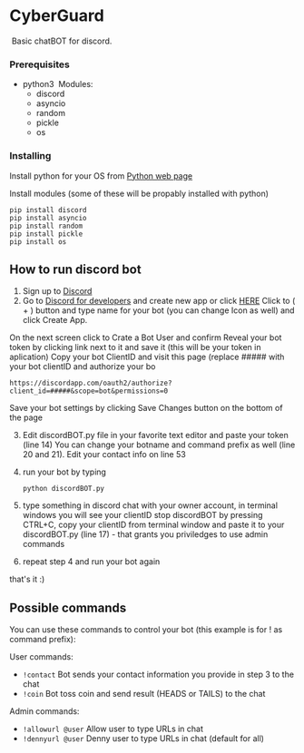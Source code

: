 
# CyberGuard
​
Basic chatBOT for discord.
### Prerequisites
* python3
​
  Modules:
  * discord
  * asyncio
  * random
  * pickle
  * os
### Installing
Install python for your OS from [Python web page](https://www.python.org/downloads/)

Install modules (some of these will be propably installed with python)
```
pip install discord
pip install asyncio
pip install random
pip install pickle
pip install os
```
## How to run discord bot
1. Sign up to [Discord](https://discordapp.com/)
2. Go to [Discord for developers](https://discordapp.com/developers/) and create new app or click [HERE](https://discordapp.com/developers/applications/me#top)
  Click to ( + ) button and type name for your bot (you can change Icon as well) and click Create App. 
  
  On the next screen click to Crate a Bot User and confirm
  Reveal your bot token by clicking link next to it and save it (this will be your token in aplication)
  Copy your bot ClientID and visit this page (replace ##### with your bot clientID and authorize your bo
  ```
  https://discordapp.com/oauth2/authorize?client_id=#####&scope=bot&permissions=0
  ```
  Save your bot settings by clicking Save Changes button on the bottom of the page
 
 3. Edit discordBOT.py file in your favorite text editor and paste your token (line 14)
   You can change your botname and command prefix as well (line 20 and 21). Edit your contact info on line 53

4. run your bot by typing
   ```
   python discordBOT.py
   ```
 5. type something in discord chat with your owner account, in terminal windows you will see your clientID
   stop discordBOT by pressing CTRL+C, copy your clientID from terminal window and paste it to your discordBOT.py (line 17) - that grants you priviledges to use admin commands
   
 6. repeat step 4 and run your bot again
 
 that's it :)
 
 ## Possible commands
 You can use these commands to control your bot (this example is for ! as command prefix):
 
   User commands:
   * ``` !contact ``` Bot sends your contact information you provide in step 3 to the chat
   * ``` !coin ``` Bot toss coin and send result (HEADS or TAILS) to the chat
   
   Admin commands:
   * ``` !allowurl @user ``` Allow user to type URLs in chat
   * ``` !dennyurl @user ``` Denny user to type URLs in chat (default for all)

